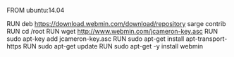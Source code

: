 FROM ubuntu:14.04

RUN deb https://download.webmin.com/download/repository sarge contrib
RUN cd /root
RUN wget http://www.webmin.com/jcameron-key.asc
RUN sudo apt-key add jcameron-key.asc
RUN sudo apt-get install apt-transport-https
RUN sudo apt-get update
RUN sudo apt-get -y install webmin